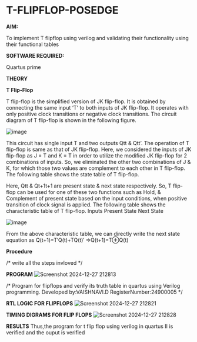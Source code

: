 # T-FLIPFLOP-POSEDGE

**AIM:**

To implement  T flipflop using verilog and validating their functionality using their functional tables

**SOFTWARE REQUIRED:**

Quartus prime

**THEORY**

**T Flip-Flop**

T flip-flop is the simplified version of JK flip-flop. It is obtained by connecting the same input ‘T’ to both inputs of JK flip-flop. It operates with only positive clock transitions or negative clock transitions. The circuit diagram of T flip-flop is shown in the following figure.

![image](https://github.com/naavaneetha/T-FLIPFLOP-POSEDGE/assets/154305477/458a68fe-2d08-4a9d-ac4f-7ae0480ce0bd)

 
This circuit has single input T and two outputs Qtt & Qtt’. The operation of T flip-flop is same as that of JK flip-flop. Here, we considered the inputs of JK flip-flop as J = T and K = T in order to utilize the modified JK flip-flop for 2 combinations of inputs. So, we eliminated the other two combinations of J & K, for which those two values are complement to each other in T flip-flop. The following table shows the state table of T flip-flop.

Here, Qtt & Qt+1t+1 are present state & next state respectively. So, T flip-flop can be used for one of these two functions such as Hold, & Complement of present state based on the input conditions, when positive transition of clock signal is applied. The following table shows the characteristic table of T flip-flop. Inputs Present State Next State

![image](https://github.com/naavaneetha/T-FLIPFLOP-POSEDGE/assets/154305477/cdd7fb32-539f-4b66-bb8d-f305a153c886)

 
From the above characteristic table, we can directly write the next state equation as Q(t+1)=T′Q(t)+TQ(t)′ ⇒Q(t+1)=T⊕Q(t)

**Procedure**

/* write all the steps invloved */

**PROGRAM**
![Screenshot 2024-12-27 212813](https://github.com/user-attachments/assets/7633eff3-dade-43b0-a7c4-407b2a2a2136)

/* Program for flipflops and verify its truth table in quartus using Verilog programming. Developed by:VAISHNAVI.D RegisterNumber:24900005
*/

**RTL LOGIC FOR FLIPFLOPS**
![Screenshot 2024-12-27 212821](https://github.com/user-attachments/assets/48b5479c-6788-4757-9d0d-301c4011cb9a)

**TIMING DIGRAMS FOR FLIP FLOPS**
![Screenshot 2024-12-27 212828](https://github.com/user-attachments/assets/dbce2b8b-1850-4dc1-a8ac-549d9673d197)

**RESULTS**
Thus,the program for t flip flop using verilog in quartus II is verified and the ouput is verified
